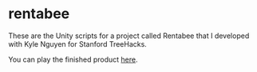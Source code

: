 # rentabee
These are the Unity scripts for a project called Rentabee that I developed with Kyle Nguyen for Stanford TreeHacks.

You can play the finished product [here](https://kalechipps.itch.io/rentabee).
